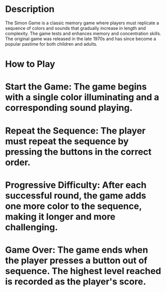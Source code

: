 # Description
The Simon Game is a classic memory game where players must replicate a sequence of colors and sounds that gradually increase in length and complexity. 
The game tests and enhances memory and concentration skills. The original game was released in the late 1970s and has since become a popular pastime for both children and adults.

# How to Play
# Start the Game: The game begins with a single color illuminating and a corresponding sound playing.
# Repeat the Sequence: The player must repeat the sequence by pressing the buttons in the correct order.
# Progressive Difficulty: After each successful round, the game adds one more color to the sequence, making it longer and more challenging.
# Game Over: The game ends when the player presses a button out of sequence. The highest level reached is recorded as the player's score.
